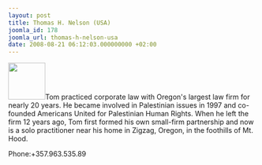 ```yaml
---
layout: post
title: Thomas H. Nelson (USA)
joomla_id: 178
joomla_url: thomas-h-nelson-usa
date: 2008-08-21 06:12:03.000000000 +02:00
---
```

<img src="http://www.freegaza.org/uploads/passengers/file_30f27adfb8_Tom_Nelson.jpg" width="75" />Tom practiced corporate law with Oregon\'s largest law firm for nearly 20 years. He became involved in Palestinian issues in 1997 and co-founded Americans United for Palestinian Human Rights. When he left the firm 12 years ago, Tom first formed his own small-firm partnership and now is a solo practitioner near his home in Zigzag, Oregon, in the foothills of Mt. Hood.<p><a href=""></a></p><p>Phone:+357.963.535.89</p>
